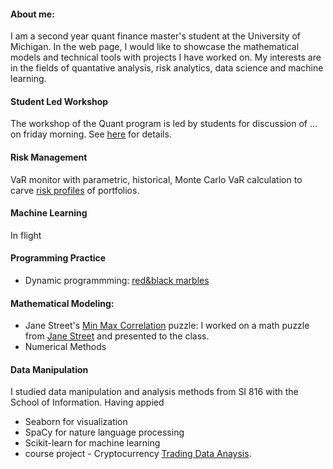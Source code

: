 #### About me:

I am a second year quant finance master's student at the University of Michigan. In the web page, I would like to showcase the mathematical models and technical tools with projects I have worked on. My interests are in the fields of quantative analysis, risk analytics, data science and machine learning.

#### Student Led Workshop
The workshop of the Quant program is led by students for discussion of ... on friday morning. See [here](https://github.com/dlu-umich/dlu-umich.github.io/master/friday-workshop/index.html) for details. 

#### Risk Management
VaR monitor with parametric, historical, Monte Carlo VaR calculation to carve [risk profiles](https://github.com/dlu-umich/RiskApp) of portfolios.

#### Machine Learning
In flight

#### Programming Practice
- Dynamic programmming: [red&black marbles](https://github.com/dlu-umich/Quant-Lab)

#### Mathematical Modeling:
 - Jane Street's [Min Max Correlation](https://pbenson.github.io/quant-projects/JaneStreetCorrelationProblem.JPG) puzzle:
 I worked on a math puzzle from [Jane Street](https://www.janestreet.com/puzzles/) and presented to the class.
 - Numerical Methods

#### Data Manipulation
I studied data manipulation and analysis methods from SI 816 with the School of Information. Having appied 
- Seaborn for visualization
- SpaCy for nature language processing
- Scikit-learn for machine learning
- course project - Cryptocurrency [Trading Data Anaysis](https://github.com/dlu-umich/Data-Manipulation-and-Analysis).

 

